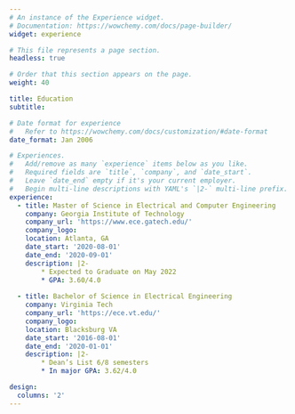 ```yaml
---
# An instance of the Experience widget.
# Documentation: https://wowchemy.com/docs/page-builder/
widget: experience

# This file represents a page section.
headless: true

# Order that this section appears on the page.
weight: 40

title: Education
subtitle:

# Date format for experience
#   Refer to https://wowchemy.com/docs/customization/#date-format
date_format: Jan 2006

# Experiences.
#   Add/remove as many `experience` items below as you like.
#   Required fields are `title`, `company`, and `date_start`.
#   Leave `date_end` empty if it's your current employer.
#   Begin multi-line descriptions with YAML's `|2-` multi-line prefix.
experience:
  - title: Master of Science in Electrical and Computer Engineering
    company: Georgia Institute of Technology
    company_url: 'https://www.ece.gatech.edu/'
    company_logo: 
    location: Atlanta, GA
    date_start: '2020-08-01'
    date_end: '2020-09-01'
    description: |2-
        * Expected to Graduate on May 2022
        * GPA: 3.60/4.0
        
  - title: Bachelor of Science in Electrical Engineering
    company: Virginia Tech
    company_url: 'https://ece.vt.edu/'
    company_logo: 
    location: Blacksburg VA
    date_start: '2016-08-01'
    date_end: '2020-01-01'
    description: |2-
        * Dean’s List 6/8 semesters
        * In major GPA: 3.62/4.0

design:
  columns: '2'
---
```

